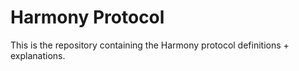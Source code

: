 # Harmony Protocol

This is the repository containing the Harmony protocol definitions + explanations.
